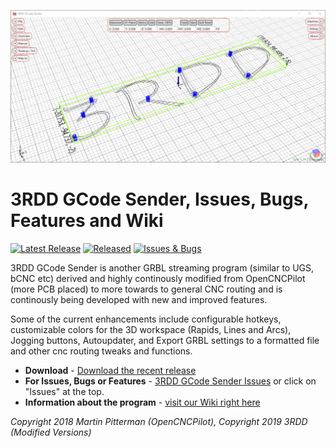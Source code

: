 ![](https://github.com/3RD-Dimension/3RD-Dimension.github.io/blob/master/images/3rdd_main.png)

# 3RDD GCode Sender, Issues, Bugs, Features and Wiki

[![Latest Release](https://img.shields.io/github/v/release/3RD-Dimension/3RDD-GCode-Sender-Issues)](https://github.com/3RD-Dimension/3RDD-GCode-Sender-Issues/releases/latest)
[![Released](https://img.shields.io/github/release-date/3RD-Dimension/3RDD-GCode-Sender-Issues)](https://github.com/3RD-Dimension/3RDD-GCode-Sender-Issues/releases/latest)
[![Issues & Bugs](https://img.shields.io/github/issues/3RD-Dimension/3RDD-GCode-Sender-Issues)](https://github.com/3RD-Dimension/3RDD-GCode-Sender-Issues/issues)

3RDD GCode Sender is another GRBL streaming program (similar to UGS, bCNC etc) derived and highly continously modified from OpenCNCPilot (more PCB placed) to more towards to general CNC routing and is continously being developed with new and improved features.

Some of the current enhancements include configurable hotkeys, customizable colors for the 3D workspace (Rapids, Lines and Arcs), Jogging buttons, Autoupdater, and Export GRBL settings to a formatted file and other cnc routing tweaks and functions.

* **Download** - [Download the recent release](https://github.com/3RD-Dimension/3RDD-GCode-Sender-Issues/releases)
* **For Issues, Bugs or Features** - [3RDD GCode Sender Issues](https://github.com/3RD-Dimension/3RDD-GCode-Sender-Issues/issues) or click on "Issues" at the top.
* **Information about the program** - [visit our Wiki right here](https://3rd-dimension.github.io/)


_Copyright 2018 Martin Pitterman (OpenCNCPilot), Copyright 2019 3RDD (Modified Versions)_
